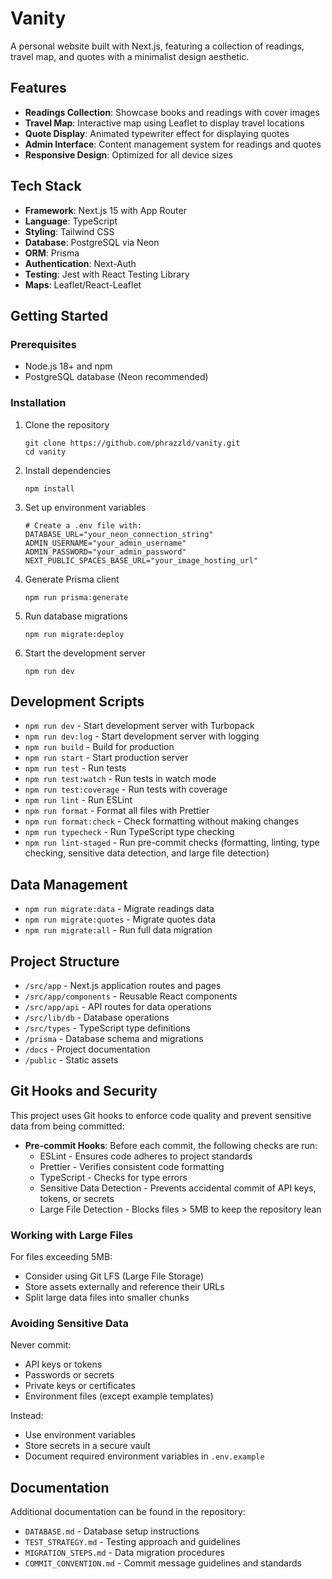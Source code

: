 # Vanity

A personal website built with Next.js, featuring a collection of readings, travel map, and quotes with a minimalist design aesthetic.

## Features

- **Readings Collection**: Showcase books and readings with cover images
- **Travel Map**: Interactive map using Leaflet to display travel locations
- **Quote Display**: Animated typewriter effect for displaying quotes
- **Admin Interface**: Content management system for readings and quotes
- **Responsive Design**: Optimized for all device sizes

## Tech Stack

- **Framework**: Next.js 15 with App Router
- **Language**: TypeScript
- **Styling**: Tailwind CSS
- **Database**: PostgreSQL via Neon
- **ORM**: Prisma
- **Authentication**: Next-Auth
- **Testing**: Jest with React Testing Library
- **Maps**: Leaflet/React-Leaflet

## Getting Started

### Prerequisites

- Node.js 18+ and npm
- PostgreSQL database (Neon recommended)

### Installation

1. Clone the repository

   ```
   git clone https://github.com/phrazzld/vanity.git
   cd vanity
   ```

2. Install dependencies

   ```
   npm install
   ```

3. Set up environment variables

   ```
   # Create a .env file with:
   DATABASE_URL="your_neon_connection_string"
   ADMIN_USERNAME="your_admin_username"
   ADMIN_PASSWORD="your_admin_password"
   NEXT_PUBLIC_SPACES_BASE_URL="your_image_hosting_url"
   ```

4. Generate Prisma client

   ```
   npm run prisma:generate
   ```

5. Run database migrations

   ```
   npm run migrate:deploy
   ```

6. Start the development server
   ```
   npm run dev
   ```

## Development Scripts

- `npm run dev` - Start development server with Turbopack
- `npm run dev:log` - Start development server with logging
- `npm run build` - Build for production
- `npm run start` - Start production server
- `npm run test` - Run tests
- `npm run test:watch` - Run tests in watch mode
- `npm run test:coverage` - Run tests with coverage
- `npm run lint` - Run ESLint
- `npm run format` - Format all files with Prettier
- `npm run format:check` - Check formatting without making changes
- `npm run typecheck` - Run TypeScript type checking
- `npm run lint-staged` - Run pre-commit checks (formatting, linting, type checking, sensitive data detection, and large file detection)

## Data Management

- `npm run migrate:data` - Migrate readings data
- `npm run migrate:quotes` - Migrate quotes data
- `npm run migrate:all` - Run full data migration

## Project Structure

- `/src/app` - Next.js application routes and pages
- `/src/app/components` - Reusable React components
- `/src/app/api` - API routes for data operations
- `/src/lib/db` - Database operations
- `/src/types` - TypeScript type definitions
- `/prisma` - Database schema and migrations
- `/docs` - Project documentation
- `/public` - Static assets

## Git Hooks and Security

This project uses Git hooks to enforce code quality and prevent sensitive data from being committed:

- **Pre-commit Hooks**: Before each commit, the following checks are run:
  - ESLint - Ensures code adheres to project standards
  - Prettier - Verifies consistent code formatting
  - TypeScript - Checks for type errors
  - Sensitive Data Detection - Prevents accidental commit of API keys, tokens, or secrets
  - Large File Detection - Blocks files > 5MB to keep the repository lean

### Working with Large Files

For files exceeding 5MB:
- Consider using Git LFS (Large File Storage)
- Store assets externally and reference their URLs
- Split large data files into smaller chunks

### Avoiding Sensitive Data

Never commit:
- API keys or tokens
- Passwords or secrets
- Private keys or certificates
- Environment files (except example templates)

Instead:
- Use environment variables
- Store secrets in a secure vault
- Document required environment variables in `.env.example`

## Documentation

Additional documentation can be found in the repository:

- `DATABASE.md` - Database setup instructions
- `TEST_STRATEGY.md` - Testing approach and guidelines
- `MIGRATION_STEPS.md` - Data migration procedures
- `COMMIT_CONVENTION.md` - Commit message guidelines and standards
